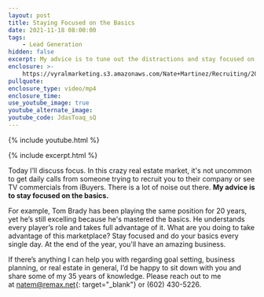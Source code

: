 ```yaml
---
layout: post
title: Staying Focused on the Basics
date: 2021-11-18 08:00:00
tags:
    - Lead Generation
hidden: false
excerpt: My advice is to tune out the distractions and stay focused on the basics.
enclosure: >-
    https://vyralmarketing.s3.amazonaws.com/Nate+Martinez/Recruiting/2021/Staying+Focused+on+the+Basics.mp4
pullquote:
enclosure_type: video/mp4
enclosure_time:
use_youtube_image: true
youtube_alternate_image:
youtube_code: JdasToaq_sQ
---
```

{% include youtube.html %}

{% include excerpt.html %}

Today I’ll discuss focus. In this crazy real estate market, it's not uncommon to get daily calls from someone trying to recruit you to their company or see TV commercials from iBuyers. There is a lot of noise out there. **My advice is to stay focused on the basics.**

For example, Tom Brady has been playing the same position for 20 years, yet he’s still excelling because he's mastered the basics. He understands every player’s role and takes full advantage of it. What are you doing to take advantage of this marketplace? Stay focused and do your basics every single day. At the end of the year, you'll have an amazing business.

If there’s anything I can help you with regarding goal setting, business planning, or real estate in general, I’d be happy to sit down with you and share some of my 35 years of knowledge. Please reach out to me at&nbsp;[natem@remax.net](mailto:natem@remax.net){: target="_blank"}&nbsp;or (602) 430-5226.
